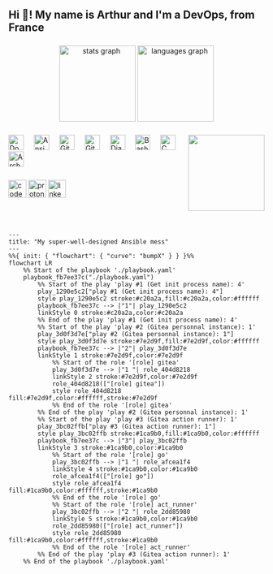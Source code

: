 <h2 align="left">Hi 👋! My name is Arthur and I'm a DevOps, from France</h2>

###

<div align="center">
  <img src="https://github-readme-stats.vercel.app/api?username=boyreau&hide_title=false&hide_rank=true&show_icons=true&include_all_commits=true&count_private=true&disable_animations=false&theme=dracula&locale=en&hide_border=false" height="150" alt="stats graph"  />
  <img src="https://github-readme-stats.vercel.app/api/top-langs?username=boyreau&locale=en&hide_title=false&count_private=false&layout=compact&card_width=320&langs_count=5&theme=dracula&hide_border=false" height="150" alt="languages graph"  />
</div>

###

<img align="right" height="150" src="https://i.imgflip.com/1o3xse.jpg"  />

###

<div align="left">
  <img src="https://cdn.jsdelivr.net/gh/devicons/devicon/icons/docker/docker-original.svg" height="30" alt="Docker logo"  />
  <img width="12" />
  <img src="https://cdn.jsdelivr.net/gh/devicons/devicon/icons/ansible/ansible-original.svg" height="30" alt="Ansible logo"  />
  <img width="12" />
  <img src="https://cdn.jsdelivr.net/gh/devicons/devicon/icons/git/git-original.svg" height="30" alt="Git logo"  />
  <img width="12" />
  <img src="https://cdn.jsdelivr.net/gh/devicons/devicon/icons/githubactions/githubactions-original.svg" height="30" alt="GitHub Actions logo"  />
  <img width="12" />
  <img src="https://cdn.jsdelivr.net/gh/devicons/devicon/icons/django/django-plain.svg" height="30" alt="Django logo"  />
  <img width="12" />
  <img src="https://cdn.jsdelivr.net/gh/devicons/devicon/icons/bash/bash-original.svg" height="30" alt="Bash logo"  />
  <img width="12" />
  <img src="https://cdn.jsdelivr.net/gh/devicons/devicon/icons/c/c-original.svg" height="30" alt="C logo"  />
  <img width="12" />
  <img src="https://cdn.jsdelivr.net/gh/devicons/devicon/icons/archlinux/archlinux-original.svg" height="30" alt="Arch Linux logo"  />
  <img width="12" />
</div>

###

<div align="left">
  <img src="https://img.shields.io/static/v1?message=Codeberg&logo=codeberg&label=&color=4793CC&logoColor=white&labelColor=&style=for-the-badge" height="35" alt="codeberg logo"  />
  <img src="https://img.shields.io/static/v1?message=ProtonMail&logo=protonmail&label=&color=6D4AFF&logoColor=white&labelColor=&style=for-the-badge" height="35" alt="proton mail logo"  />
  <img src="https://img.shields.io/static/v1?message=LinkedIn&logo=linkedin&label=&color=0077B5&logoColor=white&labelColor=&style=for-the-badge" height="35" alt="linkedin logo"  />
</div>

###

<br clear="both">

###
```mermaid
---
title: "My super-well-designed Ansible mess"
---
%%{ init: { "flowchart": { "curve": "bumpX" } } }%%
flowchart LR
	%% Start of the playbook './playbook.yaml'
	playbook_fb7ee37c("./playbook.yaml")
		%% Start of the play 'play #1 (Get init process name): 4'
		play_1290e5c2["play #1 (Get init process name): 4"]
		style play_1290e5c2 stroke:#c20a2a,fill:#c20a2a,color:#ffffff
		playbook_fb7ee37c --> |"1"| play_1290e5c2
		linkStyle 0 stroke:#c20a2a,color:#c20a2a
		%% End of the play 'play #1 (Get init process name): 4'
		%% Start of the play 'play #2 (Gitea personnal instance): 1'
		play_3d0f3d7e["play #2 (Gitea personnal instance): 1"]
		style play_3d0f3d7e stroke:#7e2d9f,fill:#7e2d9f,color:#ffffff
		playbook_fb7ee37c --> |"2"| play_3d0f3d7e
		linkStyle 1 stroke:#7e2d9f,color:#7e2d9f
			%% Start of the role '[role] gitea'
			play_3d0f3d7e --> |"1 "| role_404d8218
			linkStyle 2 stroke:#7e2d9f,color:#7e2d9f
			role_404d8218(["[role] gitea"])
			style role_404d8218 fill:#7e2d9f,color:#ffffff,stroke:#7e2d9f
			%% End of the role '[role] gitea'
		%% End of the play 'play #2 (Gitea personnal instance): 1'
		%% Start of the play 'play #3 (Gitea action runner): 1'
		play_3bc02ffb["play #3 (Gitea action runner): 1"]
		style play_3bc02ffb stroke:#1ca9b0,fill:#1ca9b0,color:#ffffff
		playbook_fb7ee37c --> |"3"| play_3bc02ffb
		linkStyle 3 stroke:#1ca9b0,color:#1ca9b0
			%% Start of the role '[role] go'
			play_3bc02ffb --> |"1 "| role_afcea1f4
			linkStyle 4 stroke:#1ca9b0,color:#1ca9b0
			role_afcea1f4(["[role] go"])
			style role_afcea1f4 fill:#1ca9b0,color:#ffffff,stroke:#1ca9b0
			%% End of the role '[role] go'
			%% Start of the role '[role] act_runner'
			play_3bc02ffb --> |"2 "| role_2dd85980
			linkStyle 5 stroke:#1ca9b0,color:#1ca9b0
			role_2dd85980(["[role] act_runner"])
			style role_2dd85980 fill:#1ca9b0,color:#ffffff,stroke:#1ca9b0
			%% End of the role '[role] act_runner'
		%% End of the play 'play #3 (Gitea action runner): 1'
	%% End of the playbook './playbook.yaml'

```
